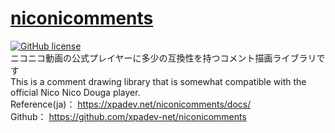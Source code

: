 # [niconicomments](https://xpadev.net/niconicomments/)
[![GitHub license](https://img.shields.io/badge/license-MIT-blue.svg)](https://github.com/xpadev_net/niconicomments/LICENSE)  
ニコニコ動画の公式プレイヤーに多少の互換性を持つコメント描画ライブラリです  
This is a comment drawing library that is somewhat compatible with the official Nico Nico Douga player.  
Reference(ja)： https://xpadev.net/niconicomments/docs/  
Github： https://github.com/xpadev-net/niconicomments  


